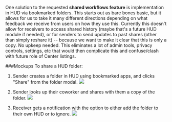 One solution to the requested **shared workflows feature** is implementation in HUD via bookmarked folders. This starts out as bare bones basic, but it allows for us to take it many different directions depending on what feedback we receive from users on how they use this. Currently this doesn't allow for receivers to access shared history (maybe that's a future HUD module if needed), or for senders to send updates to past shares (other than simply reshare it) -- because we want to make it clear that this is only a copy. No upkeep needed. This eliminates a lot of admin tools, privacy controls, settings, etc that would then complicate this and confuse/clash with future role of Center listings.

###Mockups
To share a HUD folder:

1. Sender creates a folder in HUD using bookmarked apps, and clicks "Share" from the folder modal.
![](https://raw.githubusercontent.com/ozone-development/ozp-documentation/master/mockups/hud/HUD_FolderShare_1_modal.png)

2. Sender looks up their coworker and shares with them a copy of the folder.
![](https://raw.githubusercontent.com/ozone-development/ozp-documentation/master/mockups/hud/HUD_FolderShare_2_lookup.png)

3. Receiver gets a notification with the option to either add the folder to their own HUD or to ignore.
![](https://raw.githubusercontent.com/ozone-development/ozp-documentation/master/mockups/hud/HUD_FolderShare_3_notification.png)
